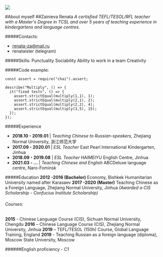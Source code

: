 ![](https://psv4.userapi.com/c235131/u13963427/docs/d5/29019a9aaa2f/IMG_999_3_Zagran_pasport_OVIR.jpg?extra=bp-KchguyRptIbEUCkvGNReogveB7jHuvEiLVzwI5qz9BOkFAxVKNxXLpnhOdm_O15yU8nA1juMHqag1oQZ9jpwV1PK-HlzyxsbguJ9dnymuyVi9sMdO3Ksa6lbJtDYai_u2QXQfWL5uM07n5OAU1JQB)

#About myself
##Zainieva Renata
_A certisfied TEFL/TESOL/RFL teacher with a Master's Degree in TCSL and over 5 years of teaching experience in kindergartens and language centres._

#####Contacts:
* renata-za@mail.ru
* renataister (telegram)

#####Skills:
Punctuality
Sociability
Ability to work in a team
Creativity

#####Code example:
```
const assert = require("chai").assert;

describe("Multiply", () => {
  it("fixed tests", () => {
    assert.strictEqual(multiply(1,1), 1);
    assert.strictEqual(multiply(2,1), 2);
    assert.strictEqual(multiply(2,2), 4);
    assert.strictEqual(multiply(3,5), 15);   
  });
});
```

#####Experience
* **2018.10 - 2019.01** | _Teaching Chinese to Russian-speakers,_ Zhejiang Normal University, 浙江师范大学
* **2017.09 - 2020.01** | _ESL Teacher_
East Pearl International Kindergarten, Jinhua
* **2018.09 - 2019.08** | _ESL Teacher_
  HAIMEIYU English Centre, Jinhua
* **2021.03 - ...**     | _Teaching Chinese and English_ ABCDeluxe language centre, Naro-Fominsk
  
#####Education
**2012 -2016 (Bachelor)**
Economy,
Bishkek Humanitarian University named after Karasaev
**2017 -2020 (Master)**
Teaching Chinese as a Foreign Language, Zhejiang Normal University, Jinhua
_(Awarded a CIS Scholarship - Confucius Institute Scholarship)_
  ###### Courses:
**2015** - Chinese Language Course (CIS), Sichuan Normal University, Chengdu
**2016** – Chinese Language Course (CIS), Zhejiang Normal University, Jinhua
**2019** – TEFL/TESOL (150h) Course, Global Language Training, England
**2019** - Teaching Russian as a foreign language (diploma), Moscow State University, Moscow

######English proficiency - C1






